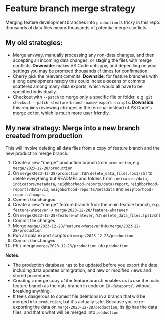 # Feature branch merge strategy

Merging feature development branches into `production` is tricky in this repo: thousands of data files means thousands of potential merge conflicts. 

## My old strategies:

- Merge anyway, manually processing any non-data changes, and then accepting all incoming data changes, or staging the files with merge conflicts. **Downside**: makes VS Code unhappy, and depending on your settings you may be promped thousands of times for confirmation.
- Cherry pick the relevant commits. **Downside**: for feature branches with a long development history this could include dozens of commits scattered among many data exports, which would all have to be specified individually. 
- Checkout with `--patch` to merge only a specific file or folder, e.g. `git checkout --patch <feature-branch-name> export-scripts`. **Downside**: this requires reviewing changes in the terminal instead of VS Code's merge editor, which is much more user friendly.

## My new strategy: Merge into a new branch created from production

This will involve deleting all data files from a copy of feature branch and the new production merge branch.

1. Create a new "merge" production branch from `production`, e.g. `merge/2023-12-28/production`
2. On `merge/2023-12-28/production`, run `delete_data_files.[ps1/sh]` to delete everything but READMEs and folders from `indicators/data`, `indicators/metadata`, `neighborhood-reports/data/report`, `neighborhood-reports/data/viz`, `neighborhood-reports/metadata` and `neighborhood-reports/images`.
3. Commit the changes
4. Create a new "merge" feature branch from the main feature branch, e.g. `feature-whatever` -> `merge/2023-12-28/feature-whatever`
5. On `merge/2023-12-28/feature-whatever`, run `delete_data_files.[ps1/sh]`
6. Commit the changes
7. Merge `merge/2023-12-28/feature-whatever` into `merge/2023-12-28/production`
8. Run all data export scripts on `merge/2023-12-28/production`
9. Commit the changes
10. PR / merge `merge/2023-12-28/production` into `production`

**Notes:** 

- The production database has to be updated before you export the data, including data updates or migration, and new or modified views and stored procedures.
- Creating a merge copy of the feature branch enables us to use the main feature branch as the data branch in code on `EH-dataportal` without breaking anything.
- It feels dangerous to commit file deletions in a branch that will be merged into `production`, but it's actually safe. Because you're re-exporting the data on `merge/2023-12-28/production`, its [tip](https://git-scm.com/docs/gitglossary#def_branch) has the data files, and that's what will be merged into `production`.